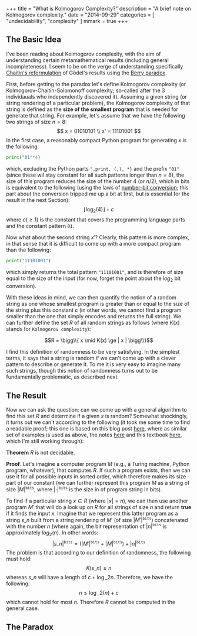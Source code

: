 +++
title = "What is Kolmogorov Complexity?"
description = "A brief note on Kolmogorov complexity."
date = "2014-09-29"
categories = [ "undecidability", "complexity" ]
mmark = true
+++

The Basic Idea
-------------------------

I've been reading about Kolmogorov complexity, with the aim of understanding certain metamathematical results (including general incompleteness). I seem to be on the verge of understanding specifically [Chaitin's reformulation](https://arxiv.org/pdf/chao-dyn/9406002.pdf) of Gödel's results using the [Berry paradox](https://en.wikipedia.org/wiki/Berry_paradox).

First, before getting to the paradox let's  define Kolmogorov complexity (or Kolmogorov-Chaitin-Solomonoff complexity; so-called after the 3 individauals who independently discovered it).  Assuming a given string (or string rendering of a particular problem), the Kolmogorov complexity of that string is defined as  the **size of the smallest program** that is needed for generate that string. For example, let's assume that we have the following two strings of size $n=8$:
$$
x  = 01010101 \\ 
x' = 11101001
$$
In the first case, a reasonably compact Python program for generating $x$ is the following:
```python
print("01"*4)
```
which, excluding the Python parts `",print, (,), *}` and the prefix `"01"` (since these wil stay constant for all such patterns longer than $n=8$), the size of this program reduces the size of the number $4$ (or $n/2$), which in bits is  equivalent to the following (using the laws of [number-bit conversion](https://www.exploringbinary.com/number-of-bits-in-a-decimal-integer/); this part about the conversion tripped me up a bit at first, but is essential for the result in the next Section):
$$ \left\lfloor \log_{2}(4) \right\rfloor + c $$
where $c (\ge 1)$ is the constant that covers the programming language parts and the constant pattern `01`.

Now what about the second string $x'$? Clearly, this pattern is more complex, in that sense that it is difficult to come up with a more compact  program than the following:
```python
print("11101001")
```
which simply returns the total pattern `"11101001"`, and is therefore of size equal to the size of the input (for now, forget the point about the $log_{2}$ bit conversion). 

With these ideas in mind, we can then quantify the notion of a random string as one whose smallest program is greater than or equal to the size of the string plus this constant $c$ (in other words, we cannot find a program smaller than the one that simply encodes and returns the full string). We can further define the set $R$ of all random strings as follows (where $K(x)$ stands for `Kolmogorov complexity`):

$$R = \bigg\\{ x \mid K(x) \ge | x | \bigg\\}$$

I find this definition of randomness to be very satisfying. In the simplest terms, it says that a string is random if we can't come up with a clever pattern to describe or generate it. To me it is very easy to imagine many such strings, though this notion of randomness turns out to be fundamentally problematic, as described next. 


The Result 
-------------------------

Now we can ask the question: can we come up with a general algorithm to find this set $R$ and determine if a given $x$ is random?  Somewhat shockingly, it turns out we can't according to the following (it took me some time to find a readable proof; this one is based on this blog post [here](https://jeremykun.com/tag/kolmogorov-complexity/), where as similar set of examples is used as above, the notes [here](http://theory.stanford.edu/~trevisan/cs154-12/notek.pdf) and this textbook [here](https://www.springer.com/gp/book/9781489984456), which I'm still working through): 

**Theorem** $R$ is not decidable. 

**Proof**. Let's imagine a computer program $M$ (e.g., a Turing machine, Python program, whatever), that computes $R$. If such a program exists, then we can use it for all possible inputs in sorted order, which therefore makes its size part of our constant (we can further represent this program $M$ as a string of size $| M |^{\texttt{bits}}$, where $| \cdot |^{\texttt{bits}}$ is the size in of program string in bits).

To find if a particular string $x \in R$ (where $|x|=n$), we can then use another program $M'$ that will do a look up on $R$ for all strings of size $n$ and return **true** if it finds the input $x$. Imagine that we represent this latter program as a string $s\_{n}$ built from a string rendering of $M'$  (of size $| M' |^{\texttt{bits}}$) concatenated with the number $n$ (where again, the bit representation of $| n |^{\texttt{bits}}$ is approximately  $log_{2}(n)$. In other words:
$$| s\_{n} |^{\texttt{bits}} =  (| M ' |^{\texttt{bits}}+| M |^{\texttt{bits}}) + | n |^{\texttt{bits}}$$
The problem is that according to our definition of randomness, the following must hold:
$$K(s\_{n}) \ge n $$
whereas $s\_{n}$ will have a length of $c + \log\_{2} n$. Therefore, we have the following:
$$n \le \log\_{2}(n) + c$$
which cannot hold for most $n$. Therefore $R$ cannot be computed in the general case.


The Paradox
-------------------------



<!--more-->


